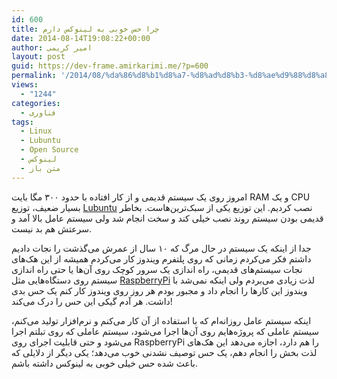 ```yaml
---
id: 600
title: چرا حس خوبی به لینوکس دارم
date: 2014-08-14T19:08:22+00:00
author: امیر کریمی
layout: post
guid: https://dev-frame.amirkarimi.me/?p=600
permalink: '/2014/08/%da%86%d8%b1%d8%a7-%d8%ad%d8%b3-%d8%ae%d9%88%d8%a8%db%8c-%d8%a8%d9%87-%d9%84%db%8c%d9%86%d9%88%da%a9%d8%b3-%d8%af%d8%a7%d8%b1%d9%85/'
views:
  - "1244"
categories:
  - فناوری
tags:
  - Linux
  - Lubuntu
  - Open Source
  - لینوکس
  - متن باز
---
```

امروز روی یک سیستم قدیمی و از کار افتاده با حدود ۳۰۰ مگا بایت RAM و یک CPU بسیار ضعیف، توزیع <a href="http://lubuntu.net/" target="_blank">Lubuntu</a> نصب کردیم. این توزیع یکی از سبک‌ترین‌هاست. بخاطر قدیمی بودن سیستم روند نصب خیلی کند و سخت انجام شد ولی سیستم عامل بالا آمد و سرعتش هم بد نیست.

جدا از اینکه یک سیستم در حال مرگ که ۱۰ سال از عمرش می‌گذشت را نجات دادیم داشتم فکر می‌کردم زمانی که روی پلتفرم ویندوز کار می‌کردم همیشه از این هک‌های نجات سیستم‌های قدیمی، راه اندازی یک سرور کوچک روی آن‌ها یا حتی راه اندازی سیستم روی دستگاه‌هایی مثل <a href="http://www.raspberrypi.org/" target="_blank">RaspberryPi</a> لذت زیادی می‌بردم ولی اینکه نمی‌شد با ویندوز این کارها را انجام داد و مجبور بودم هر روز روی ویندوز کار کنم یک حس بدی داشت. هر آدم گیکی این حس را درک می‌کند!

اینکه سیستم عامل روزانه‌ام که با استفاده از آن کار می‌کنم و نرم‌افزار تولید می‌کنم، سیستم عاملی که پروژه‌هایم روی آن‌ها اجرا می‌شود، سیستم عاملی که روی تبلتم اجرا می‌شود و حتی قابلیت اجرای روی RaspberryPi را هم دارد، اجازه می‌دهد این هک‌های لذت بخش را انجام دهم، یک حس توصیف نشدنی خوب می‌دهد؛ یکی دیگر از دلایلی که باعث شده حس خیلی خوبی به لینوکس داشته باشم.